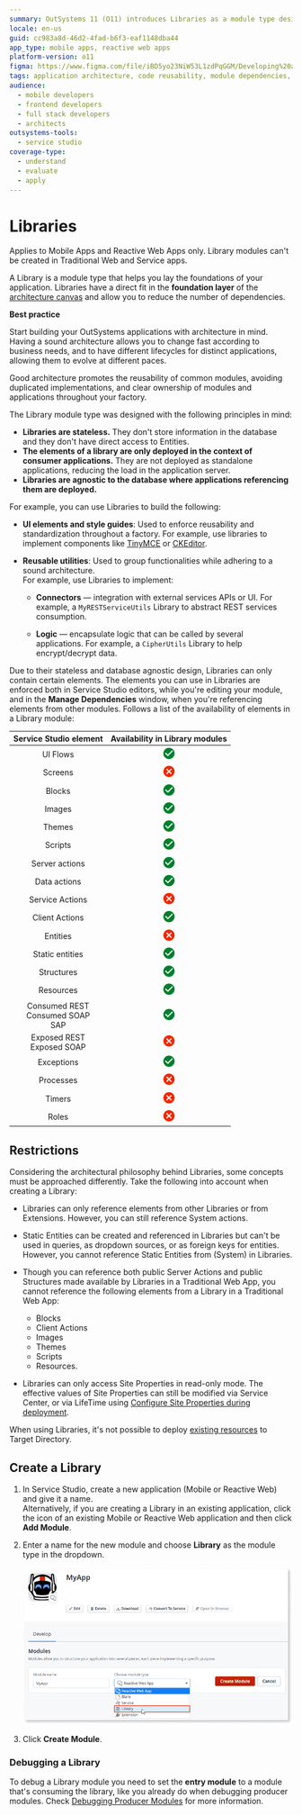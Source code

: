 ```yaml
---
summary: OutSystems 11 (O11) introduces Libraries as a module type designed to enhance application architecture by promoting reusability and reducing dependencies.
locale: en-us
guid: cc983a8d-46d2-4fad-b6f3-eaf1148dba44
app_type: mobile apps, reactive web apps
platform-version: o11
figma: https://www.figma.com/file/iBD5yo23NiW53L1zdPqGGM/Developing%20an%20Application?node-id=280:40
tags: application architecture, code reusability, module dependencies, stateless modules, database agnosticism
audience:
  - mobile developers
  - frontend developers
  - full stack developers
  - architects
outsystems-tools:
  - service studio
coverage-type:
  - understand
  - evaluate
  - apply
---
```


# Libraries

<div class="info" markdown="1">

Applies to Mobile Apps and Reactive Web Apps only.
Library modules can't be created in Traditional Web and Service apps.

</div>

A Library is a module type that helps you lay the foundations of your application. Libraries have a direct fit in the **foundation layer** of the [architecture canvas](https://success.outsystems.com/documentation/best_practices/architecture/designing_the_architecture_of_your_outsystems_applications/the_architecture_canvas/) and allow you to reduce the number of dependencies.

<div class="info" markdown="1">

**Best practice**

Start building your OutSystems applications with architecture in mind. Having a sound architecture allows you to change fast according to business needs, and to have different lifecycles for distinct applications, allowing them to evolve at different paces.

Good architecture promotes the reusability of common modules, avoiding duplicated implementations, and clear ownership of modules and applications throughout your factory.

</div>

The Library module type was designed with the following principles in mind:

* **Libraries are stateless.** They don't store information in the database and they don't have direct access to Entities.
* **The elements of a library are only deployed in the context of consumer applications.** They are not deployed as standalone applications, reducing the load in the application server.
* **Libraries are agnostic to the database where applications referencing them are deployed.**

For example, you can use Libraries to build the following:

* **UI elements and style guides**: Used to enforce reusability and standardization throughout a factory. For example, use libraries to implement components like [TinyMCE](https://www.outsystems.com/forge/component-overview/1263/inputtotinymce) or [CKEditor](https://www.outsystems.com/forge/component-overview/97/ckeditor).
    
* **Reusable utilities**: Used to group functionalities while adhering to a sound architecture.  
For example, use Libraries to implement:

    * **Connectors** — integration with external services APIs or UI. For example, a `MyRESTServiceUtils` Library to abstract REST services consumption.

    * **Logic** — encapsulate logic that can be called by several applications. For example, a `CipherUtils` Library to help encrypt/decrypt data.

Due to their stateless and database agnostic design, Libraries can only contain certain elements. The elements you can use in Libraries are enforced both in Service Studio editors, while you're editing your module, and in the **Manage Dependencies** window, when you're referencing elements from other modules. Follows a list of the availability of elements in a Library module:

| Service Studio element | Availability in Library modules |
| :---: | :---: |
| UI Flows | ![Green check circle icon indicating availability of elements in Library modules.](images/ic_check_circle.png "Check Circle Icon") |
| Screens | ![Red cancel icon indicating unavailability of elements in Library modules.](images/ic_cancel.png "Cancel Icon") |
| Blocks | ![Green check circle icon indicating availability of elements in Library modules.](images/ic_check_circle.png "Check Circle Icon") |
| Images | ![Green check circle icon indicating availability of elements in Library modules.](images/ic_check_circle.png "Check Circle Icon") |
| Themes | ![Green check circle icon indicating availability of elements in Library modules.](images/ic_check_circle.png "Check Circle Icon") |
| Scripts | ![Green check circle icon indicating availability of elements in Library modules.](images/ic_check_circle.png "Check Circle Icon") |
| Server actions | ![Green check circle icon indicating availability of elements in Library modules.](images/ic_check_circle.png "Check Circle Icon") |
| Data actions | ![Green check circle icon indicating availability of elements in Library modules.](images/ic_check_circle.png "Check Circle Icon") |
| Service Actions | ![Red cancel icon indicating unavailability of elements in Library modules.](images/ic_cancel.png "Cancel Icon") |
| Client Actions | ![Green check circle icon indicating availability of elements in Library modules.](images/ic_check_circle.png "Check Circle Icon") |
| Entities | ![Red cancel icon indicating unavailability of elements in Library modules.](images/ic_cancel.png "Cancel Icon") |
| Static entities | ![Green check circle icon indicating availability of elements in Library modules.](images/ic_check_circle.png "Check Circle Icon") |
| Structures | ![Green check circle icon indicating availability of elements in Library modules.](images/ic_check_circle.png "Check Circle Icon") |
| Resources | ![Green check circle icon indicating availability of elements in Library modules.](images/ic_check_circle.png "Check Circle Icon") |
| Consumed REST<br/>Consumed SOAP<br/>SAP | ![Green check circle icon indicating availability of elements in Library modules.](images/ic_check_circle.png "Check Circle Icon") |
| Exposed REST<br/>Exposed SOAP  | ![Red cancel icon indicating unavailability of elements in Library modules.](images/ic_cancel.png "Cancel Icon") |
| Exceptions | ![Green check circle icon indicating availability of elements in Library modules.](images/ic_check_circle.png "Check Circle Icon") |
| Processes | ![Red cancel icon indicating unavailability of elements in Library modules.](images/ic_cancel.png "Cancel Icon") |
| Timers | ![Red cancel icon indicating unavailability of elements in Library modules.](images/ic_cancel.png "Cancel Icon") |
| Roles | ![Red cancel icon indicating unavailability of elements in Library modules.](images/ic_cancel.png "Cancel Icon")|



## Restrictions

Considering the architectural philosophy behind Libraries, some concepts must be approached differently. Take the following into account when creating a Library:

* Libraries can only reference elements from other Libraries or from Extensions. However, you can still reference System actions.
      
* Static Entities can be created and referenced in Libraries but can't be used in queries, as dropdown sources, or as foreign keys for entities. However, you cannot reference Static Entities from (System) in Libraries.
* Though you can reference both public Server Actions and public Structures made available by Libraries in a Traditional Web App, you cannot reference the following elements from a Library in a Traditional Web App:
    * Blocks
    * Client Actions
    * Images
    * Themes
    * Scripts
    * Resources.
* Libraries can only access Site Properties in read-only mode. The effective values of Site Properties can still be modified via Service Center, or via LifeTime using [Configure Site Properties during deployment](../../deploying-apps/tp-configure-site-properties-during-deploy.md).
  
<div class="info" markdown="1">

When using Libraries, it's not possible to deploy [existing resources](../data/resources.md) to Target Directory.

</div>

## Create a Library

1. In Service Studio, create a new application (Mobile or Reactive Web) and give it a name.  
    Alternatively, if you are creating a Library in an existing application, click the icon of an existing Mobile or Reactive Web application and then click **Add Module**.

1. Enter a name for the new module and choose **Library** as the module type in the dropdown.

    ![Screenshot of the Service Studio interface showing the process of creating a new Library module.](images/ss-create-library.png "Service Studio Create Library Interface")

1. Click **Create Module**.

### Debugging a Library

To debug a Library module you need to set the **entry module** to a module that's consuming the library, like you already do when debugging producer modules. Check [Debugging Producer Modules](../../debugging-apps/debug-producer-modules.md) for more information.
